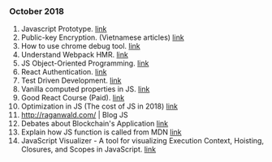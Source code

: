 ### October 2018
1. Javascript Prototype. [link](https://tylermcginnis.com/beginners-guide-to-javascript-prototype/)
2. Public-key Encryption. (Vietnamese articles) [link](https://tbson.info/2016-08-01-ma-hoa-khoa-cong-khai-cho-nguoi-khong-chuyen/)
3. How to use chrome debug tool. [link](https://medium.com/datadriveninvestor/stopping-using-console-log-and-start-using-your-browsers-debugger-62bc893d93ff)
4. Understand Webpack HMR. [link](http://blog.jakoblind.no/webpack-hmr/)
5. JS Object-Oriented Programming. [link](https://www.rainerhahnekamp.com/en/javascript-and-object-oriented-programming/)
6. React Authentication. [link](https://codeburst.io/react-authentication-with-twitter-google-facebook-and-github-862d59583105)
7. Test Driven Development. [link](https://medium.com/@fagnerbrack/the-missing-practical-step-by-step-test-driven-development-a7140ca4b71)
8. Vanilla computed properties in JS. [link](https://jeremenichelli.io/2016/04/vanilla-computed-properties/)
9. Good React Course (Paid). [link](https://frontarm.com/courses/learn-raw-react/)
10. Optimization in JS (The cost of JS in 2018) [link](https://medium.com/@addyosmani/the-cost-of-javascript-in-2018-7d8950fbb5d4)
11. http://raganwald.com/ | Blog JS
12. Debates about Blockchain's Application [link](https://hackernoon.com/ten-years-in-nobody-has-come-up-with-a-use-case-for-blockchain-ee98c180100)
13. Explain how JS function is called from MDN [link](https://hacks.mozilla.org/2018/10/calls-between-javascript-and-webassembly-are-finally-fast-%F0%9F%8E%89/)
14. JavaScript Visualizer - A tool for visualizing Execution Context, Hoisting, Closures, and Scopes in JavaScript. [link](https://www.reddit.com/r/javascript/comments/9mquv1/javascript_visualizer_a_tool_for_visualizing/)